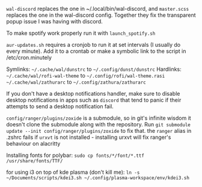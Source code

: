 `wal-discord` replaces the one in ~/.local/bin/wal-discord, and `master.scss` replaces the one in the wal-discord config. Together they fix the transparent popup issue I was having with discord.

To make spotify work properly run it with `launch_spotify.sh`

`aur-updates.sh` requires a cronjob to run it at set intervals (I usually do every minute).
Add it to a crontab or make a symbolic link to the script in /etc/cron.minutely

Symlinks:
`~/.cache/wal/dunstrc` to `~/.config/dunst/dunstrc`
Hardlinks:
`~/.cache/wal/rofi-wal-theme` to `~/.config/rofi/wal-theme.rasi`
`~/.cache/wal/zathurarc` to `~/.config/zathura/zathurarc`

If you don't have a desktop notifications handler, make sure to disable desktop notifications in apps such as `discord` that tend to panic if their attempts to send a desktop notification fail.

`config/ranger/plugins/zoxide` is a submodule, so in git's infinite wisdom it doesn't clone the submodule along with the repository. Run `git submodule update --init config/ranger/plugins/zoxide` to fix that.
the `ranger` alias in .zshrc fails if `urxvt` is not installed - installing urxvt will fix ranger's behaviour on alacritty

Installing fonts for polybar:
`sudo cp fonts/*/font/*.ttf /usr/share/fonts/TTF/`

for using i3 on top of kde plasma (don't kill me):
`ln -s ~/Documents/scripts/kdei3.sh ~/.config/plasma-workspace/env/kdei3.sh`

